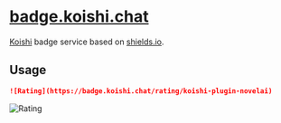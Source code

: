 # [badge.koishi.chat](https://badge.koishi.chat)

[Koishi](https://koishi.chat) badge service based on [shields.io](https://shields.io).

## Usage

```md
![Rating](https://badge.koishi.chat/rating/koishi-plugin-novelai)
```

![Rating](https://badge.koishi.chat/rating/koishi-plugin-novelai)
